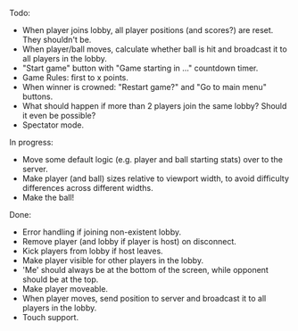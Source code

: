 Todo:
- When player joins lobby, all player positions (and scores?) are reset. They shouldn't be.
- When player/ball moves, calculate whether ball is hit and broadcast it to all players in the lobby.
- "Start game" button with "Game starting in ..." countdown timer.
- Game Rules: first to x points.
- When winner is crowned: "Restart game?" and "Go to main menu" buttons.
- What should happen if more than 2 players join the same lobby? Should it even be possible?
- Spectator mode.

In progress:
- Move some default logic (e.g. player and ball starting stats) over to the server.
- Make player (and ball) sizes relative to viewport width, to avoid difficulty differences across different widths.
- Make the ball!

Done:
- Error handling if joining non-existent lobby.
- Remove player (and lobby if player is host) on disconnect.
- Kick players from lobby if host leaves.
- Make player visible for other players in the lobby.
- 'Me' should always be at the bottom of the screen, while opponent should be at the top.
- Make player moveable.
- When player moves, send position to server and broadcast it to all players in the lobby.
- Touch support.